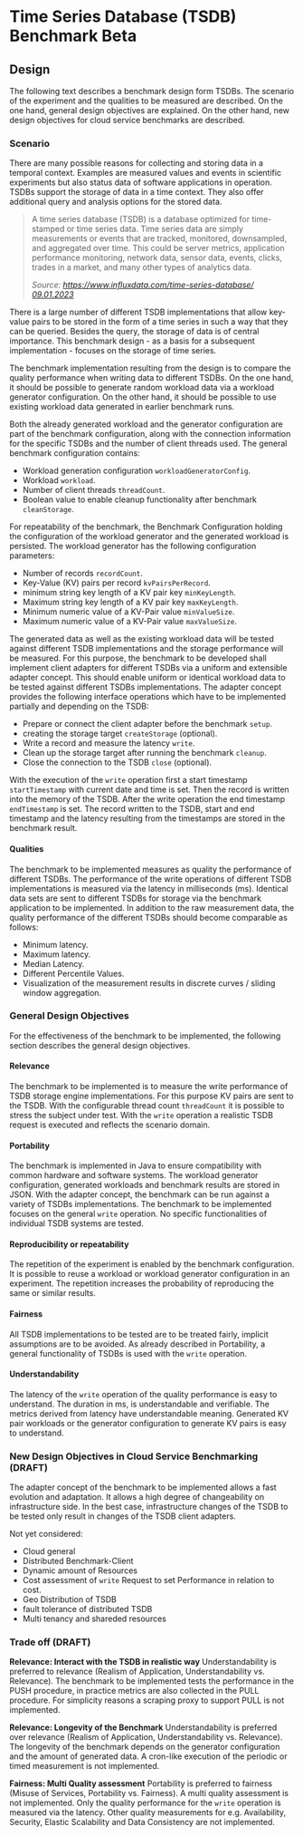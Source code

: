 # Time Series Database (TSDB) Benchmark Beta

## Design

The following text describes a benchmark design form TSDBs.
The scenario of the experiment and the qualities to be measured are described.
On the one hand, general design objectives are explained.
On the other hand, new design objectives for cloud service benchmarks are described.

### Scenario

There are many possible reasons for collecting and storing data in a temporal context.
Examples are measured values and events in scientific experiments but also status data of software applications in operation.
TSDBs support the storage of data in a time context.
They also offer additional query and analysis options for the stored data.

> A time series database (TSDB) is a database optimized for time-stamped or time series data. 
> Time series data are simply measurements or events that are tracked, monitored, downsampled, and aggregated over time. 
> This could be server metrics, application performance monitoring, network data, sensor data, events, clicks, trades in a market, and many other types of analytics data.
> 
> _Source: [https://www.influxdata.com/time-series-database/ 09.01.2023](https://www.influxdata.com/time-series-database/)_

There is a large number of different TSDB implementations that allow key-value pairs to be stored in the form of a time series in such a way that they can be queried.
Besides the query, the storage of data is of central importance.
This benchmark design - as a basis for a subsequent implementation - focuses on the storage of time series.

The benchmark implementation resulting from the design is to compare the quality performance when writing data to different TSDBs.
On the one hand, it should be possible to generate random workload data via a workload generator configuration.
On the other hand, it should be possible to use existing workload data generated in earlier benchmark runs.

Both the already generated workload and the generator configuration are part of the benchmark configuration, along with the connection information for the specific TSDBs and the number of client threads used.
The general benchmark configuration contains:

- Workload generation configuration `workloadGeneratorConfig`.
- Workload `workload`.
- Number of client threads `threadCount`.
- Boolean value to enable cleanup functionality after benchmark `cleanStorage`.

For repeatability of the benchmark, the Benchmark Configuration holding the configuration of the workload generator and the generated workload is persisted.
The workload generator has the following configuration parameters:

- Number of records `recordCount`.
- Key-Value (KV) pairs per record `kvPairsPerRecord`.
- minimum string key length of a KV pair key `minKeyLength`.
- Maximum string key length of a KV pair key `maxKeyLength`.
- Minimum numeric value of a KV-Pair value `minValueSize`.
- Maximum numeric value of a KV-Pair value `maxValueSize`.

The generated data as well as the existing workload data will be tested against different TSDB implementations and the storage performance will be measured.
For this purpose, the benchmark to be developed shall implement client adapters for different TSDBs via a uniform and extensible adapter concept.
This should enable uniform or identical workload data to be tested against different TSDBs implementations.
The adapter concept provides the following interface operations which have to be implemented partially and depending on the TSDB:

- Prepare or connect the client adapter before the benchmark `setup`.
- creating the storage target `createStorage` (optional).
- Write a record and measure the latency `write`.
- Clean up the storage target after running the benchmark `cleanup`.
- Close the connection to the TSDB `close` (optional).

With the execution of the `write` operation first a start timestamp `startTimestamp` with current date and time is set.
Then the record is written into the memory of the TSDB.
After the write operation the end timestamp `endTimestamp` is set.
The record written to the TSDB, start and end timestamp and the latency resulting from the timestamps are stored in the benchmark result.

#### Qualities

The benchmark to be implemented measures as quality the performance of different TSDBs.
The performance of the write operations of different TSDB implementations is measured via the latency in milliseconds (ms).
Identical data sets are sent to different TSDBs for storage via the benchmark application to be implemented.
In addition to the raw measurement data, the quality performance of the different TSDBs should become comparable as follows:

- Minimum latency.
- Maximum latency.
- Median Latency.
- Different Percentile Values.
- Visualization of the measurement results in discrete curves / sliding window aggregation.

### General Design Objectives

For the effectiveness of the benchmark to be implemented, the following section describes the general design objectives.

#### Relevance

The benchmark to be implemented is to measure the write performance of TSDB storage engine implementations.
For this purpose KV pairs are sent to the TSDB.
With the configurable thread count `threadCount` it is possible to stress the subject under test.
With the `write` operation a realistic TSDB request is executed and reflects the scenario domain.

#### Portability

The benchmark is implemented in Java to ensure compatibility with common hardware and software systems.
The workload generator configuration, generated workloads and benchmark results are stored in JSON.
With the adapter concept, the benchmark can be run against a variety of TSDBs implementations.
The benchmark to be implemented focuses on the general `write` operation.
No specific functionalities of individual TSDB systems are tested.

#### Reproducibility or repeatability

The repetition of the experiment is enabled by the benchmark configuration.
It is possible to reuse a workload or workload generator configuration in an experiment.
The repetition increases the probability of reproducing the same or similar results.

#### Fairness

All TSDB implementations to be tested are to be treated fairly, implicit assumptions are to be avoided.
As already described in Portability, a general functionality of TSDBs is used with the `write` operation.

#### Understandability

The latency of the `write` operation of the quality performance is easy to understand.
The duration in ms, is understandable and verifiable.
The metrics derived from latency have understandable meaning.
Generated KV pair workloads or the generator configuration to generate KV pairs is easy to understand.


### New Design Objectives in Cloud Service Benchmarking (DRAFT)

The adapter concept of the benchmark to be implemented allows a fast evolution and adaptation.
It allows a high degree of changeability on infrastructure side.
In the best case, infrastructure changes of the TSDB to be tested only result in changes of the TSDB client adapters.

Not yet considered:

- Cloud general
- Distributed Benchmark-Client
- Dynamic amount of Resources
- Cost assessment of `write` Request to set Performance in relation to cost.
- Geo Distribution of TSDB
- fault tolerance of distributed TSDB
- Multi tenancy and shareded resources

### Trade off (DRAFT)

__Relevance: Interact with the TSDB in realistic way__ 
Understandability is preferred to relevance (Realism of Application, Understandability vs. Relevance).
The benchmark to be implemented tests the performance in the PUSH procedure, in practice metrics are also collected in the PULL procedure.
For simplicity reasons a scraping proxy to support PULL is not implemented.

__Relevance: Longevity of the Benchmark__
Understandability is preferred over relevance (Realism of Application, Understandability vs. Relevance).
The longevity of the benchmark depends on the generator configuration and the amount of generated data.
A cron-like execution of the periodic or timed measurement is not implemented.

__Fairness: Multi Quality assessment__
Portability is preferred to fairness (Misuse of Services, Portability vs. Fairness).
A multi quality assessment is not implemented.
Only the quality performance for the `write` operation is measured via the latency.
Other quality measurements for e.g. Availability, Security, Elastic Scalability and Data Consistency are not implemented.